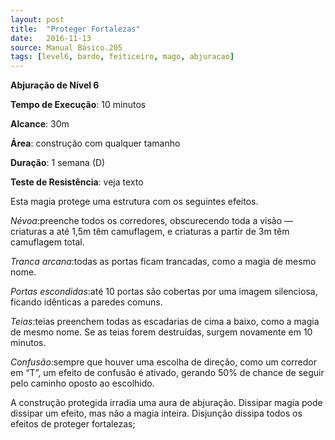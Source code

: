```yaml
---
layout: post
title:  "Proteger Fortalezas"
date:   2016-11-13
source: Manual Básico.205
tags: [level6, bardo, feiticeiro, mago, abjuracao]
---
```


**Abjuração de Nível 6**

**Tempo de Execução**:  10 minutos

**Alcance**: 30m

**Área**: construção com qualquer tamanho

**Duração**: 1 semana (D)

**Teste de Resistência**: veja texto

Esta magia protege uma estrutura com os seguintes efeitos.

_Névoa_:preenche todos os corredores, obscurecendo toda a visão — criaturas a até  1,5m têm camuflagem, e criaturas a partir de 3m têm camuflagem total.

_Tranca arcana_:todas as portas ficam trancadas, como a magia de mesmo nome.

_Portas escondidas_:até 10 portas são cobertas por uma imagem silenciosa, ficando idênticas a paredes comuns.

_Teias_:teias preenchem todas as escadarias de cima a baixo, como a magia de mesmo nome. Se as teias forem destruídas, surgem novamente em 10 minutos.

_Confusão_:sempre que houver uma escolha de direção, como um corredor em “T”, um efeito de confusão é ativado, gerando 50% de chance de seguir pelo caminho oposto ao escolhido.

A construção protegida irradia uma aura de abjuração. Dissipar magia pode dissipar um efeito, mas não a magia inteira. Disjunção dissipa todos os efeitos de proteger fortalezas;